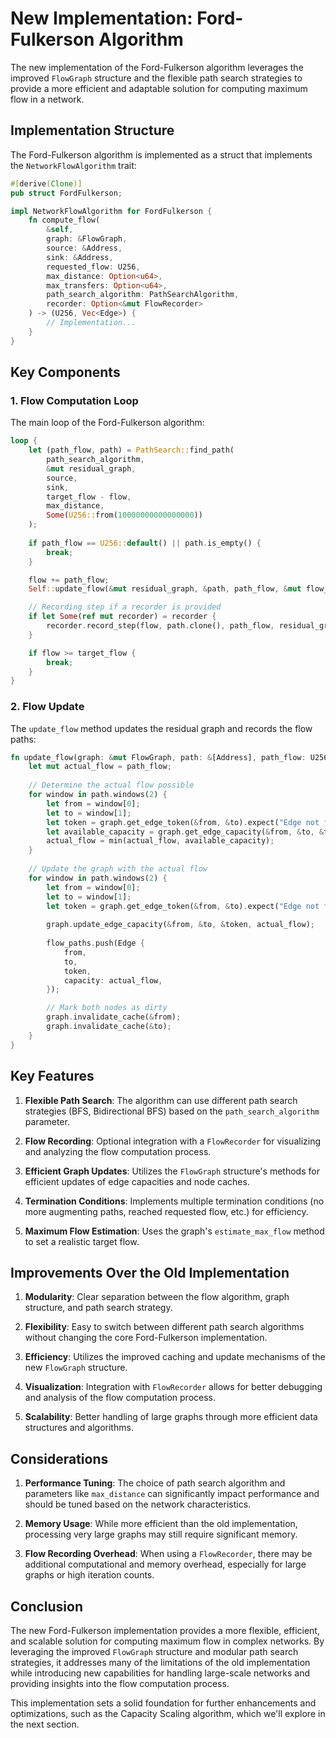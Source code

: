 # New Implementation: Ford-Fulkerson Algorithm

The new implementation of the Ford-Fulkerson algorithm leverages the improved `FlowGraph` structure and the flexible path search strategies to provide a more efficient and adaptable solution for computing maximum flow in a network.

## Implementation Structure

The Ford-Fulkerson algorithm is implemented as a struct that implements the `NetworkFlowAlgorithm` trait:

```rust
#[derive(Clone)]
pub struct FordFulkerson;

impl NetworkFlowAlgorithm for FordFulkerson {
    fn compute_flow(
        &self,
        graph: &FlowGraph,
        source: &Address,
        sink: &Address,
        requested_flow: U256,
        max_distance: Option<u64>,
        max_transfers: Option<u64>,
        path_search_algorithm: PathSearchAlgorithm,
        recorder: Option<&mut FlowRecorder>
    ) -> (U256, Vec<Edge>) {
        // Implementation...
    }
}
```

## Key Components

### 1. Flow Computation Loop

The main loop of the Ford-Fulkerson algorithm:

```rust
loop {
    let (path_flow, path) = PathSearch::find_path(
        path_search_algorithm,
        &mut residual_graph,
        source,
        sink,
        target_flow - flow,
        max_distance,
        Some(U256::from(10000000000000000))
    );
    
    if path_flow == U256::default() || path.is_empty() {
        break;
    }

    flow += path_flow;
    Self::update_flow(&mut residual_graph, &path, path_flow, &mut flow_paths);

    // Recording step if a recorder is provided
    if let Some(ref mut recorder) = recorder {
        recorder.record_step(flow, path.clone(), path_flow, residual_graph.clone());
    }

    if flow >= target_flow {
        break;
    }
}
```

### 2. Flow Update

The `update_flow` method updates the residual graph and records the flow paths:

```rust
fn update_flow(graph: &mut FlowGraph, path: &[Address], path_flow: U256, flow_paths: &mut Vec<Edge>) {
    let mut actual_flow = path_flow;
    
    // Determine the actual flow possible
    for window in path.windows(2) {
        let from = window[0];
        let to = window[1];
        let token = graph.get_edge_token(&from, &to).expect("Edge not found");
        let available_capacity = graph.get_edge_capacity(&from, &to, &token);
        actual_flow = min(actual_flow, available_capacity);
    }
    
    // Update the graph with the actual flow
    for window in path.windows(2) {
        let from = window[0];
        let to = window[1];
        let token = graph.get_edge_token(&from, &to).expect("Edge not found");
        
        graph.update_edge_capacity(&from, &to, &token, actual_flow);
        
        flow_paths.push(Edge {
            from,
            to,
            token,
            capacity: actual_flow,
        });

        // Mark both nodes as dirty
        graph.invalidate_cache(&from);
        graph.invalidate_cache(&to);
    }
}
```

## Key Features

1. **Flexible Path Search**: The algorithm can use different path search strategies (BFS, Bidirectional BFS) based on the `path_search_algorithm` parameter.

2. **Flow Recording**: Optional integration with a `FlowRecorder` for visualizing and analyzing the flow computation process.

3. **Efficient Graph Updates**: Utilizes the `FlowGraph` structure's methods for efficient updates of edge capacities and node caches.

4. **Termination Conditions**: Implements multiple termination conditions (no more augmenting paths, reached requested flow, etc.) for efficiency.

5. **Maximum Flow Estimation**: Uses the graph's `estimate_max_flow` method to set a realistic target flow.

## Improvements Over the Old Implementation

1. **Modularity**: Clear separation between the flow algorithm, graph structure, and path search strategy.

2. **Flexibility**: Easy to switch between different path search algorithms without changing the core Ford-Fulkerson implementation.

3. **Efficiency**: Utilizes the improved caching and update mechanisms of the new `FlowGraph` structure.

4. **Visualization**: Integration with `FlowRecorder` allows for better debugging and analysis of the flow computation process.

5. **Scalability**: Better handling of large graphs through more efficient data structures and algorithms.

## Considerations

1. **Performance Tuning**: The choice of path search algorithm and parameters like `max_distance` can significantly impact performance and should be tuned based on the network characteristics.

2. **Memory Usage**: While more efficient than the old implementation, processing very large graphs may still require significant memory.

3. **Flow Recording Overhead**: When using a `FlowRecorder`, there may be additional computational and memory overhead, especially for large graphs or high iteration counts.

## Conclusion

The new Ford-Fulkerson implementation provides a more flexible, efficient, and scalable solution for computing maximum flow in complex networks. By leveraging the improved `FlowGraph` structure and modular path search strategies, it addresses many of the limitations of the old implementation while introducing new capabilities for handling large-scale networks and providing insights into the flow computation process.

This implementation sets a solid foundation for further enhancements and optimizations, such as the Capacity Scaling algorithm, which we'll explore in the next section.